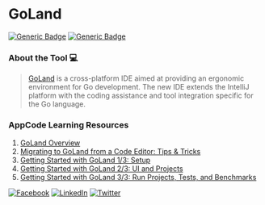 # GoLand
[![Generic Badge](https://img.shields.io/badge/JetBrains_Tools-critical.svg)](https://www.jetbrains.com)
[![Generic Badge](https://img.shields.io/badge/CodeOps.Tech-critical.svg)](https://codeops.tech)

### About the Tool 💻

>  [GoLand](https://www.jetbrains.com/go/) is a cross-platform IDE aimed at providing an ergonomic environment for Go development. The new IDE extends the IntelliJ platform with the coding assistance and tool integration specific for the Go language.

### AppCode Learning Resources
1. [GoLand Overview](https://www.youtube.com/watch?v=DlF6EJurb88&list=PLQ176FUIyIUaXlyMXddbZ7TOdW2Yns4yV&index=3&t=1s)
2. [Migrating to GoLand from a Code Editor: Tips & Tricks](https://www.youtube.com/watch?v=GDHET-k4zz4&list=PLQ176FUIyIUaXlyMXddbZ7TOdW2Yns4yV&index=5)
3. [Getting Started with GoLand 1/3: Setup](https://www.youtube.com/watch?v=AufkDPEI2qA&list=PLQ176FUIyIUaXlyMXddbZ7TOdW2Yns4yV&index=6)
4. [Getting Started with GoLand 2/3: UI and Projects](https://www.youtube.com/watch?v=VI0UiI0FKss&list=PLQ176FUIyIUaXlyMXddbZ7TOdW2Yns4yV&index=7)
4. [Getting Started with GoLand 3/3: Run Projects, Tests, and Benchmarks](https://www.youtube.com/watch?v=h-GWnAyKr_Y&list=PLQ176FUIyIUaXlyMXddbZ7TOdW2Yns4yV&index=8)




[![Facebook](https://img.shields.io/static/v1.svg?label=connect&message=@CodeOpsTech&color=grey&logo=facebook&style=flat&logoColor=white&colorA=critical)](https://www.facebook.com/CodeOpsTech)
[![LinkedIn](https://img.shields.io/static/v1.svg?label=connect&message=@CodeOpsTech&color=grey&logo=linkedin&style=flat&logoColor=white&colorA=critical)](https://www.linkedin.com/company/codeops-technologies/)
[![Twitter](https://img.shields.io/static/v1.svg?label=connect&message=@CodeOpsTech&color=grey&logo=twitter&style=flat&logoColor=white&colorA=critical)](https://twitter.com/CodeOpsTech)
